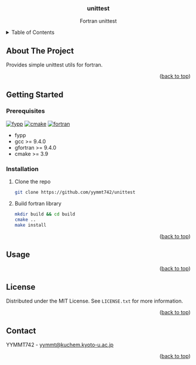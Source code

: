 <a name="readme-top"></a>

<!-- PROJECT LOGO -->
<br />
<div align="center">
<h3 align="center">unittest</h3>
  <p align="center">
    Fortran unittest
  </p>
</div>

<!-- TABLE OF CONTENTS -->
<details>
  <summary>Table of Contents</summary>
  <ol>
    <li>
      <a href="#about-the-project">About The Project</a>
    </li>
    <li>
      <a href="#getting-started">Getting Started</a>
      <ul>
        <li><a href="#prerequisites">Prerequisites</a></li>
        <li><a href="#installation">Installation</a></li>
      </ul>
    </li>
    <li><a href="#usage">Usage</a></li>
    <li><a href="#roadmap">Roadmap</a></li>
    <li><a href="#license">License</a></li>
    <li><a href="#contact">Contact</a></li>
  </ol>
</details>

## About The Project

<!--
[![Product Name Screen Shot][product-screenshot]](https://yymmt742.github.io/unittest)
 -->

Provides simple unittest utils for fortran.

<!--
[api-reference](https://yymmt742.github.io/unittest)
 -->

<p align="right">(<a href="#readme-top">back to top</a>)</p>


<!-- GETTING STARTED -->
## Getting Started
### Prerequisites

[![fypp][fypp]][fypp-url]
[![cmake][cmake]][cmake-url]
[![fortran][fortran-shield]][fortran-url]

* fypp
* gcc >= 9.4.0
* gfortran >= 9.4.0
* cmake >= 3.9

### Installation

1. Clone the repo
   ```sh
   git clone https://github.com/yymmt742/unittest
   ```
2. Build fortran library
   ```sh
   mkdir build && cd build
   cmake ..
   make install
   ```

<p align="right">(<a href="#readme-top">back to top</a>)</p>

<!-- USAGE EXAMPLES -->
## Usage

<p align="right">(<a href="#readme-top">back to top</a>)</p>

<!-- LICENSE -->
## License

Distributed under the MIT License. See `LICENSE.txt` for more information.

<p align="right">(<a href="#readme-top">back to top</a>)</p>



<!-- CONTACT -->
## Contact

YYMMT742 - yymmt@kuchem.kyoto-u.ac.jp

<p align="right">(<a href="#readme-top">back to top</a>)</p>



<!-- MARKDOWN LINKS & IMAGES -->
<!-- https://www.markdownguide.org/basic-syntax/#reference-style-links -->
[contributors-shield]: https://img.shields.io/github/contributors/yymmt742/unittest.svg?style=for-the-badge
[contributors-url]: https://github.com/yymmt742/unittest/graphs/contributors
[forks-shield]: https://img.shields.io/github/forks/yymmt742/unittest.svg?style=for-the-badge
[forks-url]: https://github.com/yymmt742/unittest/network/members
[stars-shield]: https://img.shields.io/github/stars/yymmt742/unittest.svg?style=for-the-badge
[stars-url]: https://github.com/yymmt742/unittest/stargazers
[issues-shield]: https://img.shields.io/github/issues/yymmt742/unittest.svg?style=for-the-badge
[issues-url]: https://github.com/yymmt742/unittest/issues
[license-shield]: https://img.shields.io/github/license/yymmt742/unittest.svg?style=for-the-badge
[license-url]: https://github.com/yymmt742/unittest/blob/master/LICENSE.txt
[fypp]: https://img.shields.io/badge/fypp-064F8C?style=for-the-badge&logo=cmake&logoColor=EEEEEE
[fypp-url]: https://fypp.readthedocs.io/en/stable/index.html
[cmake]: https://img.shields.io/badge/Cmake-064F8C?style=for-the-badge&logo=cmake&logoColor=EEEEEE
[cmake-url]: https://cmake.org/
[fortran-shield]: https://img.shields.io/badge/Fortran-734F96?style=for-the-badge&logo=fortran&logoColor=FFFFFF
[fortran-url]: https://fortran-lang.org/

